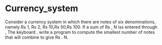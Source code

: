 # Currency_system


Consider a currency system in which there are notes of six denominations, namely Rs 1, Rs 2, Rs 10,Rs 50,Rs 100. If a sum of Rs , N iss entered through , The keyboard , write a program to compute the smallest number of notes that will combine to give Rs . N.
